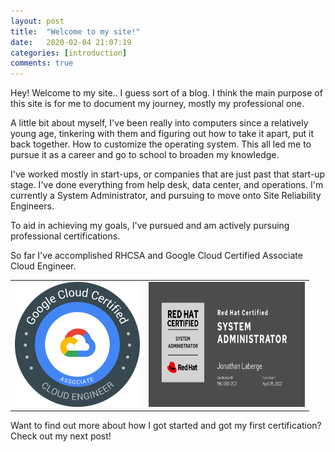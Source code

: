 ```yaml
---
layout: post
title:  "Welcome to my site!"
date:   2020-02-04 21:07:19
categories: [introduction]
comments: true
---
```


Hey! Welcome to my site.. I guess sort of a blog. I think the main purpose of this site is for me to document my journey, mostly my professional one. 

A little bit about myself, I've been really into computers since a relatively young age, tinkering with them and figuring out how to take it apart, put it back together. How to customize the operating system. This all led me to pursue it as a career and go to school to broaden my knowledge.

<!--more-->

I've worked mostly in start-ups, or companies that are just past that start-up stage. I've done everything from help desk, data center, and operations. I'm currently a System Administrator, and pursuing to move onto Site Reliability Engineers.

To aid in achieving my goals, I've pursued and am actively pursuing professional certifications.

So far I've accomplished RHCSA and Google Cloud Certified Associate Cloud Engineer.

<table border="0">
  <tr>
    <td>
      <img src="https://github.com/jrlaberge/edu/blob/master/certifications/google-cloud/associate-cloud-engineer/badge.png?raw=true" width="200" height="200" />
    </td>
    <td>
      <img src="https://github.com/jrlaberge/edu/blob/master/certifications/red-hat/rhcsa7/rhcsa-badge.png?raw=true" width="250" height="200" />
    </td>
 </tr>
</table>

Want to find out more about how I got started and got my first certification? Check out my next post!
